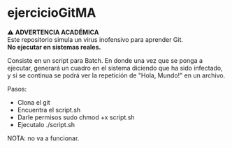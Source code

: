 # ejercicioGitMA
 
⚠️ **ADVERTENCIA ACADÉMICA**  
Este repositorio simula un virus inofensivo para aprender Git.  
**No ejecutar en sistemas reales.**

Consiste en un script para Batch. En donde una vez que se ponga a ejecutar, generará un cuadro en el sistema diciendo que ha sido infectado, y si se continua se podrá ver la repetición de "Hola, Mundo!" en un archivo.

Pasos:
- Clona el git
- Encuentra el script.sh
- Darle permisos sudo chmod +x script.sh
- Ejecutalo ./script.sh

NOTA: no va a funcionar.
